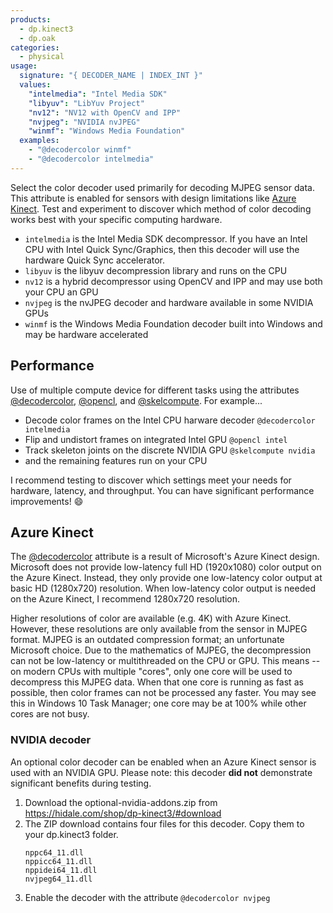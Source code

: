 ```yaml
---
products:
  - dp.kinect3
  - dp.oak
categories:
  - physical
usage:
  signature: "{ DECODER_NAME | INDEX_INT }"
  values:
    "intelmedia": "Intel Media SDK"
    "libyuv": "LibYuv Project"
    "nv12": "NV12 with OpenCV and IPP"
    "nvjpeg": "NVIDIA nvJPEG"
    "winmf": "Windows Media Foundation"
  examples:
    - "@decodercolor winmf"
    - "@decodercolor intelmedia"
---
```


Select the color decoder used primarily for decoding MJPEG sensor data.
This attribute is enabled for sensors with design limitations like
[Azure Kinect](#azure-kinect). Test and experiment to discover which method of
color decoding works best with your specific computing hardware.

* `intelmedia` is the Intel Media SDK decompressor. If you have an Intel CPU
  with Intel Quick Sync/Graphics, then this decoder will use the hardware Quick
  Sync accelerator.
* `libyuv` is the libyuv decompression library and runs on the CPU
* `nv12` is a hybrid decompressor using OpenCV and IPP and may
  use both your CPU an GPU
* `nvjpeg` is the nvJPEG decoder and hardware available in some NVIDIA GPUs
* `winmf` is the Windows Media Foundation decoder built into Windows and
  may be hardware accelerated

## Performance

Use of multiple compute device for different tasks using the
attributes [@decodercolor](decodercolor.md), [@opencl](opencl.md), and [@skelcompute](skelcompute.md).
For example...

  * Decode color frames on the Intel CPU harware decoder `@decodercolor intelmedia`
  * Flip and undistort frames on integrated Intel GPU `@opencl intel`
  * Track skeleton joints on the discrete NVIDIA GPU `@skelcompute nvidia`
  * and the remaining features run on your CPU

I recommend testing to discover which settings meet your needs for hardware,
latency, and throughput. You can have significant performance improvements! :smile:

## Azure Kinect

The [@decodercolor](decodercolor.md) attribute is a result of Microsoft's
Azure Kinect design. Microsoft does not provide low-latency 
full HD (1920x1080) color output on the Azure Kinect. Instead, they only
provide one low-latency color output at basic HD (1280x720) resolution.
When low-latency color output is needed on the Azure Kinect,
I recommend 1280x720 resolution.

Higher resolutions of color are available (e.g. 4K) with Azure Kinect. However,
these resolutions are only available from the sensor in MJPEG format. MJPEG is
an outdated compression format; an unfortunate Microsoft choice. Due to the
mathematics of MJPEG, the decompression can not be low-latency or multithreaded
on the CPU or GPU. This means -- on modern CPUs with multiple "cores",
only one core will be used to decompress this MJPEG data. When that one core
is running as fast as possible, then color frames can not be processed any faster.
You may see this in Windows 10 Task Manager; one core may be at 100% while other
cores are not busy.

### NVIDIA decoder

An optional color decoder can be enabled when an Azure Kinect sensor is used with
an NVIDIA GPU. Please note: this decoder **did not** demonstrate significant benefits
during testing.

1. Download the optional-nvidia-addons.zip from <https://hidale.com/shop/dp-kinect3/#download>
2. The ZIP download contains four files for this decoder. Copy them to your dp.kinect3 folder.  
   ```
   nppc64_11.dll
   nppicc64_11.dll
   nppidei64_11.dll
   nvjpeg64_11.dll
   ```
3. Enable the decoder with the attribute `@decodercolor nvjpeg`
